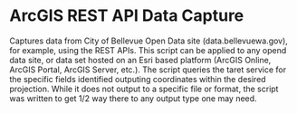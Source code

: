 # ArcGIS REST API Data Capture
Captures data from City of Bellevue Open Data site (data.bellevuewa.gov), for example, using the REST APIs. This script can be applied to any opend data site, or data set hosted on an Esri based platform (ArcGIS Online, ArcGIS Portal, ArcGIS Server, etc.). The script queries the taret service for the specific fields identified outputing coordinates within the desired projection. While it does not output to a specific file or format, the script was written to get 1/2 way there to any output type one may need.
